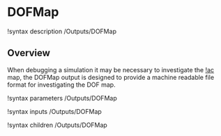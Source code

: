 # DOFMap

!syntax description /Outputs/DOFMap

## Overview

When debugging a simulation it may be necessary to investigate the [!ac](DOF) map, the
DOFMap output is designed to provide a machine readable file format for investigating the DOF map.

!syntax parameters /Outputs/DOFMap

!syntax inputs /Outputs/DOFMap

!syntax children /Outputs/DOFMap
